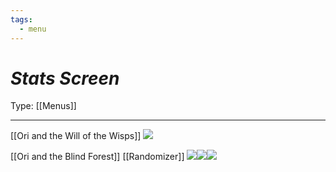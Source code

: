 ```yaml
---
tags:
  - menu
---
```

# _Stats Screen_

Type: [[Menus]]

----


[[Ori and the Will of the Wisps]]
![](https://lh7-us.googleusercontent.com/mDmjvCY-6NYviwR0aWuuNW3RtbU-K08IL-tma40pQDIAf6NHfcsdltsB0f-G9Yl7PAHk-5x6ocOE5WvLxgOsHPK1PJprkTcSmIx6PJH6B0EhO9jV55ZKfzPMmfMpomp4gkg9fS740mGUeoUSraPuAPY)



[[Ori and the Blind Forest]] [[Randomizer]]
![](https://lh7-us.googleusercontent.com/M59tY6Rfb2KJd5Cr_YNE_I7onHtzXKb399GJL3Ah2Y8uzj5PwaXyMv1B9fhlsBKqgUyh-aaU3fmYIj7GMzfHK4aMauU4YITWAuIB-acZsNvdtzRIR8LzShADcf8rlV56EYKeKXt1p7ajSPoFPvLuRkU)![](https://lh7-us.googleusercontent.com/TBS_ys9LL06l_uhfyZxBM6bDBXDWpGmfxXj4mqRdg6W6zaKBz2noH4-MknkK62rkmZnv3ODFckX1z7L_H2BM50f6WHOXV40l9rS0WpnA_yNdjo4hQt_3LO-wDWUPyyIg2xusZuCRSJSQE4JpZ3jVnUY)![](https://lh7-us.googleusercontent.com/GUKC_Acouyyk1wy107sXh5gX_m5_GG5qduFRBqb_AmZc9tubb-ArwF2EKzWAjJKfxgx5o7eeQosPOOVxMBUfglvuyBhfPdv5EKXjZIdZQlMmkiZ74QcGh4kVuPJ9GGGkB__yEXyMQoPdSvmqllIAn_g)